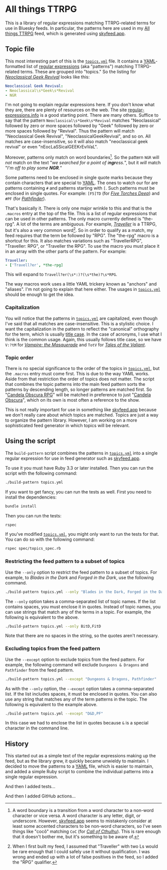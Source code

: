 # All things TTRPG

This is a library of regular expressions matching TTRPG-related terms for use
in Bluesky feeds. In particular, the patterns here are used in my
[All things TTRPG] feed, which is generated using [skyfeed.app].

## Topic file

This most interesting part of this is the [`topics.yml`] file. It contains a
[YAML]-formatted list of [regular expressions] (aka "patterns") matching
TTRPG-related terms. These are grouped into "topics." So the listing for
*[Neoclassical Geek Revival]* looks like this:

  ```yaml
  Neoclassical Geek Revival:
  - Neoclassical\s*Geek\s*Revival
  - NGR
  ```

I'm not going to explain regular expressions here. If you don't know what they
are, there are plenty of resources on the web. The site
[regular-expressions.info] is a good starting point. There are many others.
Suffice to say that the pattern `Neoclassical\s*Geek\s*Revival` matches
"Neoclassical" followed by zero or more spaces followed by "Geek" followed by
zero or more spaces followed by "Revival". Thus the pattern will match
"Neoclassical Geek Revival", "NeoclassicalGeekRevival", and so on. All matches
are case-insensitive, so it will also match "neoclassical geek revival" or even
"nEocLaSSicalGEEKrEviVaL".

Moreover, patterns only match on word boundaries[^1]. So the pattern `NGR` will
*not* match on the text "*we searched for a point of i**ngr**ess.*",
but it *will* match "*I'm off to play some **NGR**.*"

Some patterns need to be enclosed in single quote marks because they contain
characters that are special to [YAML]. The ones to watch our for are patterns
containing `#` and patterns starting with `[`. Such patterns must be enclosed in
single quotes. For example: `[F5]TD` (for *[Five Torches Deep]*) and `#PF` (for
*[Pathfinder]*).

That's basically it. There is only one major wrinkle to this and that is the
`.macros` entry at the top of the file. This is a list of regular expressions
that can be used in other patterns. The only macro currently defined is
"the-rpg". A lot of the terms are ambiguous. For example, *[Traveller]* is a
TTRPG, but it's also a very common word[^2]. So in order to qualify as a match,
my feed requires that the term be followed by "RPG". The "the-rpg" macro is a
shortcut for this. It also matches variations such as "TravellerRPG",
"Traveller: RPG", or "Traveller the RPG". To use the macro you must place it in
an array with the other parts of the pattern. For example:

  ```yaml
  Traveller:
  - ['Travell?er', *the-rpg]
  ```

This will expand to `Travell?er(\s*:)?(\s*the)?\s*RPG`.

The way macros work uses a little YAML trickery known as "anchors" and
"aliases". I'm not going to explain that here either. The usages in
[`topics.yml`] should be enough to get the idea.

### Capitalization

You will notice that the patterns in [`topics.yml`] are capitalized, even though
I've said that all matches are case-insensitive. This is a stylistic choice. I
want the capitalization in the pattern to reflect the "canonical" orthography
for the term, which is usually [title case]. In the case of acronyms, I use
what I think is the common usage. Again, this usually follows title case, so we
have `V:?tM` for *[Vampire: the Masquerade]* and `TotV` for
*[Tales of the Valiant]*.

### Topic order

There is no special significance to the order of the topics in [`topics.yml`],
but the `.macros` entry must come first. This is due to the way YAML works.
Aside from that restriction the order of topics does not matter. The script that
combines the topic patterns into the main feed pattern sorts the patterns by
descending length, so longer patterns are matched first. So
"[Candela Obscura RPG]" will be matched in preference to just
"[Candela Obscura]", which on its own is most often a reference to the show.

This is not really important for use in something like [skyfeed.app] because we
don't really care about which topics are matched. Topics are just a way to
organize the pattern library. However, I am working on a more sophisticated feed
generator in which topics will be relevant.

## Using the script

The `build-pattern` script combines the patterns in [`topics.yml`] into a single
regular expression for use in feed generator such as [skyfeed.app].

To use it you must have Ruby 3.3 or later installed. Then you can run the script
with the following command:

  ```bash
  ./build-pattern topics.yml
  ```

If you want to get fancy, you can run the tests as well. First you need to
install the dependencies:

  ```bash
  bundle install
  ```

Then you can run the tests:

  ```bash
  rspec
  ```

If you've modified [`topics.yml`], you might only want to run the tests for
that. You can do so with the following command:

  ```bash
  rspec spec/topics_spec.rb
  ```

### Restricting the feed pattern to a subset of topics

Use the `--only` option to restrict the feed pattern to a subset of topics. For
example, to *Blades in the Dark* and *Forged in the Dark*, use the following
command.

  ```bash
  ./build-pattern topics.yml --only "Blades in the Dark, Forged in the Dark"
  ```

The `--only` option takes a comma-separated list of topic names. If the list
contains spaces, you must enclose it in quotes. Instead of topic names, you can
use strings that match any of the terms in a topic. For example, the following
is equivalent to the above.

  ```bash
  ./build-pattern topics.yml --only BitD,FitD
  ```

Note that there are no spaces in the string, so the quotes aren't necessary.

### Excluding topics from the feed pattern

Use the `--except` option to exclude topics from the feed pattern. For example,
the following command will exclude `Dungeons & Dragons` and `Pathfinder` from
the feed pattern.

  ```bash
  ./build-pattern topics.yml --except "Dungeons & Dragons, Pathfinder"
  ```

As with the `--only` option, the `--except` option takes a comma-separated list.
If the list includes spaces, it must be enclosed in quotes. You can also use any
string that matches any of the term patterns in the topic. The following is
equivalent to the example above.

  ```bash
  ./build-pattern topics.yml --except "D&D,PF"
  ```

In this case we had to enclose the list in quotes because `&` is a special
character in the command line.

## History

This started out as a simple text of the regular expressions making up the feed,
but as the library grew, it quickly became unwieldy to maintain. I decided to
move the patterns to a [YAML] file, which is easier to maintain, and added a
simple Ruby script to combine the individual patterns into a single regular
expression.

And then I added tests...

And then I added GitHub actions...

<!-- Footnotes -->

[^1]: A word boundary is a transition from a word character to a non-word
      character or vice versa. A word character is any letter, digit, or
      underscore. However, [skyfeed.app] seems to mistakenly consider at least
      some accented characters to be non-word characters, so I've seen things
      like "cocô" matching `CoC` (for *[Call of Cthulhu]*). This is rare enough
      that it doesn't bother me, but it's something to be aware of.

[^2]: When I first built my feed, I assumed that "Traveller" with two Ls would
      be rare enough that I could safely use it without qualification. I was
      wrong and ended up with a lot of false positives in the feed, so I added
      the "RPG" qualifier.

<!-- Links -->

[All things TTRPG]:          https://bsky.app/profile/did:plc:wpldthix3tayaursdd2czdi7/feed/aaabrflewwwxc
[skyfeed.app]:               https://skyfeed.app
[regular-expressions.info]:  https://www.regular-expressions.info
[regular expressions]:       https://www.regular-expressions.info
[YAML]:                      https://en.wikipedia.org/wiki/YAML
[title case]:                https://en.wikipedia.org/wiki/Title_case
[Neoclassical Geek Revival]: https://www.neoclassicalgames.com
[Five Torches Deep]:         https://www.fivetorchesdeep.com
[Pathfinder]:                https://paizo.com/pathfinder
[Traveller]:                 https://www.mongoosepublishing.com/collections/traveller-rpgs
[Vampire: the Masquerade]:   https://www.worldofdarkness.com/vampire-the-masquerade
[Tales of the Valiant]:      https://www.talesofthevaliant.com
[Candela Obscura RPG]:       https://darringtonpress.com/candela
[Candela Obscura]:           https://critrole.com/shows/candela-obscura
[Call of Cthulhu]:           https://www.chaosium.com/call-of-cthulhu-rpg
[`topics.yml`]:              topics.yml
